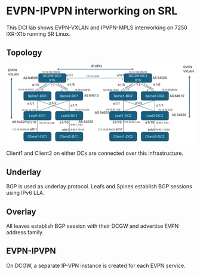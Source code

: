 # EVPN-IPVPN interworking on SRL

This DCI lab shows EVPN-VXLAN and IPVPN-MPLS interworking on 7250 IXR-X1b running SR Linux.

## Topology
![image](srl-evpn-ipvpn-v2.jpg)

Client1 and Client2 on either DCs are connected over this infrastructure.

## Underlay
BGP is used as underlay protocol.
Leafs and Spines establish BGP sessions using IPv6 LLA.

## Overlay
All leaves establish BGP session with their DCGW and advertise EVPN address family.

## EVPN-IPVPN

On DCGW, a separate IP-VPN instance is created for each EVPN service.



